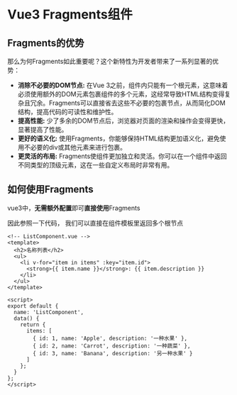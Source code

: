 # Vue3 Fragments组件

## Fragments的优势

那么为何Fragments如此重要呢？这个新特性为开发者带来了一系列显著的优势：

- **消除不必要的DOM节点:**  在Vue 3之前，组件内只能有一个根元素，这意味着必须使用额外的DOM元素包裹组件的多个元素，这经常导致HTML结构变得复杂且冗余。Fragments可以直接省去这些不必要的包裹节点，从而简化DOM结构，提高代码的可读性和维护性。
- **提高性能:**  少了多余的DOM节点后，浏览器对页面的渲染和操作会变得更快，显著提高了性能。
- **更好的语义化:**  使用Fragments，你能够保持HTML结构更加语义化，避免使用不必要的div或其他元素来进行包裹。
- **更灵活的布局:**  Fragments使组件更加独立和灵活。你可以在一个组件中返回不同类型的顶级元素，这在一些自定义布局时非常有用。

## 如何使用Fragments

vue3中，**无需额外配置**即可**直接使用**Fragments

因此参照一下代码， 我们可以直接在组件模板里返回多个根节点

``` vue
<!-- ListComponent.vue -->
<template>
  <h2>名称列表</h2>
  <ul>
    <li v-for="item in items" :key="item.id">
      <strong>{{ item.name }}</strong>: {{ item.description }}
    </li>
  </ul>
</template>

<script>
export default {
  name: 'ListComponent',
  data() {
    return {
      items: [
        { id: 1, name: 'Apple', description: '一种水果' },
        { id: 2, name: 'Carrot', description: '一种蔬菜' },
        { id: 3, name: 'Banana', description: '另一种水果' }
      ]
    };
  }
};
</script>
```

